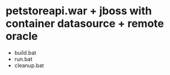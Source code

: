 # petstoreapi.war + jboss with container datasource + remote oracle
* build.bat
* run.bat
* cleanup.bat
